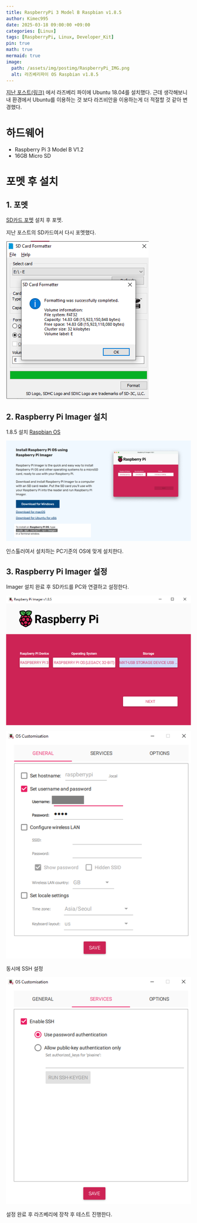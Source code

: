 ```yaml
---
title: RaspberryPi 3 Model B Raspbian v1.8.5
author: Kimec995
date: 2025-03-18 09:00:00 +09:00
categories: [Linux]
tags: [RaspberryPi, Linux, Developer_Kit]
pin: true
math: true
mermaid: true
image: 
  path: /assets/img/postimg/RaspberryPi_IMG.png
  alt: 라즈베리파이 OS Raspbian v1.8.5
---
```

[지난 포스트(링크)](https://kimec995.github.io/posts/RaspPi_OS/) 에서 라즈베리 파이에 Ubuntu 18.04를 설치했다.
근데 생각해보니 내 환경에서 Ubuntu를 이용하는 것 보다 라즈비안을 이용하는게 더 적절할 것 같아 변경했다.

# 하드웨어
- Raspberry Pi 3 Model B V1.2
- 16GB Micro SD


# 포멧 후 설치
## 1. 포멧
[SD카드 포멧](https://www.sdcard.org/downloads/formatter/)
설치 후 포멧.

지난 포스트의 SD카드여서 다시 포멧했다.

![image.png](\assets\img\postimg\RaspberryPi_OS\RaspberryPi_OS_001.png)

## 2. Raspberry Pi Imager 설치
1.8.5 설치
[Raspbian OS](https://www.raspberrypi.com/software/)

![image.png](\assets\img\postimg\RaspberryPi_OS\RaspberryPi_OS_004.png)

인스톨러여서 설치하는 PC기준의 OS에 맞게 설치한다.

## 3. Raspberry Pi Imager 설정

Imager 설치 완료 후 SD카드를 PC와 연결하고 설정한다. 

![image.png](\assets\img\postimg\RaspberryPi_OS\RaspberryPi_OS_005.png)

![image.png](\assets\img\postimg\RaspberryPi_OS\RaspberryPi_OS_006.png)


동시에 SSH 설정

![image.png](\assets\img\postimg\RaspberryPi_OS\RaspberryPi_OS_007.png)

설정 완료 후 라즈베리에 장착 후 테스트 진행한다.